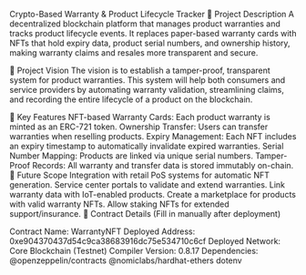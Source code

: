 Crypto-Based Warranty & Product Lifecycle Tracker
📝 Project Description
A decentralized blockchain platform that manages product warranties and tracks product lifecycle events. It replaces paper-based warranty cards with NFTs that hold expiry data, product serial numbers, and ownership history, making warranty claims and resales more transparent and secure.

🎯 Project Vision
The vision is to establish a tamper-proof, transparent system for product warranties. This system will help both consumers and service providers by automating warranty validation, streamlining claims, and recording the entire lifecycle of a product on the blockchain.

🔑 Key Features
NFT-based Warranty Cards: Each product warranty is minted as an ERC-721 token.
Ownership Transfer: Users can transfer warranties when reselling products.
Expiry Management: Each NFT includes an expiry timestamp to automatically invalidate expired warranties.
Serial Number Mapping: Products are linked via unique serial numbers.
Tamper-Proof Records: All warranty and transfer data is stored immutably on-chain.
🔮 Future Scope
Integration with retail PoS systems for automatic NFT generation.
Service center portals to validate and extend warranties.
Link warranty data with IoT-enabled products.
Create a marketplace for products with valid warranty NFTs.
Allow staking NFTs for extended support/insurance.
📜 Contract Details
(Fill in manually after deployment)

Contract Name: WarrantyNFT
Deployed Address: 0xe904370437d54c9ca38683916dc75e534710c6cf
Deployed Network: Core Blockchain (Testnet)
Compiler Version: 0.8.17
Dependencies:
@openzeppelin/contracts
@nomiclabs/hardhat-ethers
dotenv
